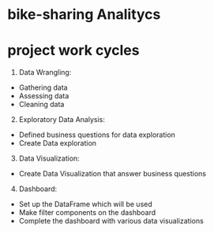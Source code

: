 # bike-sharing Analitycs

# project work cycles
1. Data Wrangling:
- Gathering data
- Assessing data
- Cleaning data

2. Exploratory Data Analysis:
- Defined business questions for data exploration
- Create Data exploration

3. Data Visualization:
- Create Data Visualization that answer business questions

4. Dashboard:
- Set up the DataFrame which will be used
- Make filter components on the dashboard
- Complete the dashboard with various data visualizations
